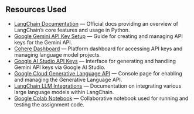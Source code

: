 ## Resources Used

* [LangChain Documentation](https://docs.langchain.com/oss/python/langchain/overview) — Official docs providing an overview of LangChain’s core features and usage in Python.
* [Google Gemini API Key Setup](https://ai.google.dev/gemini-api/docs/api-key) — Guide for creating and managing API keys for the Gemini API.
* [Cohere Dashboard](https://dashboard.cohere.com/) — Platform dashboard for accessing API keys and managing language model projects.
* [Google AI Studio API Keys](https://aistudio.google.com/api-keys?project=geminihowtouse) — Interface for generating and handling Gemini API keys via Google AI Studio.
* [Google Cloud Generative Language API](https://console.cloud.google.com/apis/library/generativelanguage.googleapis.com?project=geminihowtouse) — Console page for enabling and managing the Generative Language API.
* [LangChain LLM Integrations](https://python.langchain.com/docs/integrations/llms/) — Documentation on integrating various large language models within LangChain.
* [Google Colab Notebook](https://colab.research.google.com/drive/1UXYhMTT0zuy4KAXxgDwS5Xr4CP7D_cpZ#scrollTo=5eb0df61) — Collaborative notebook used for running and testing the assignment code.
